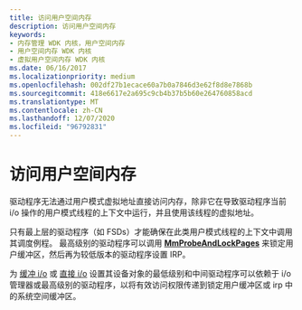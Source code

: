```yaml
---
title: 访问用户空间内存
description: 访问用户空间内存
keywords:
- 内存管理 WDK 内核，用户空间内存
- 用户空间内存 WDK 内核
- 虚拟用户空间内存 WDK 内核
ms.date: 06/16/2017
ms.localizationpriority: medium
ms.openlocfilehash: 002df27b1ecace60a7b0a7846d3e62f8d8e7868b
ms.sourcegitcommit: 418e6617e2a695c9cb4b37b5b60e264760858acd
ms.translationtype: MT
ms.contentlocale: zh-CN
ms.lasthandoff: 12/07/2020
ms.locfileid: "96792831"
---
```

# <a name="accessing-user-space-memory"></a>访问用户空间内存


驱动程序无法通过用户模式虚拟地址直接访问内存，除非它在导致驱动程序当前 i/o 操作的用户模式线程的上下文中运行，并且使用该线程的虚拟地址。

只有最上层的驱动程序（如 FSDs）才能确保在此类用户模式线程的上下文中调用其调度例程。 最高级别的驱动程序可以调用 [**MmProbeAndLockPages**](/windows-hardware/drivers/ddi/wdm/nf-wdm-mmprobeandlockpages) 来锁定用户缓冲区，然后再为较低版本的驱动程序设置 IRP。

为 [缓冲 i/o](methods-for-accessing-data-buffers.md) 或 [直接 i/o](methods-for-accessing-data-buffers.md) 设置其设备对象的最低级别和中间驱动程序可以依赖于 i/o 管理器或最高级别的驱动程序，以将有效访问权限传递到锁定用户缓冲区或 irp 中的系统空间缓冲区。

 

